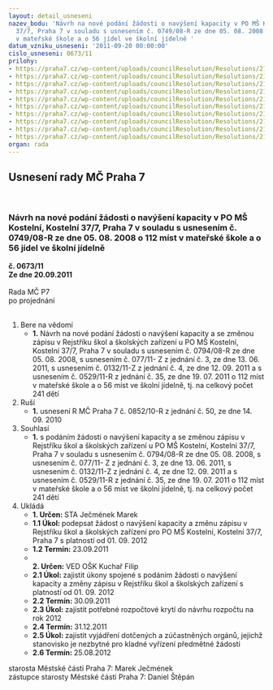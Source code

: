 ```yaml
---
layout: detail_usneseni
nazev_bodu: 'Návrh na nové podání žádosti o navýšení kapacity v PO MŠ Kostelní, Kostelní
  37/7, Praha 7 v souladu s usnesením č. 0749/08-R ze dne 05. 08. 2008 o 112 míst
  v mateřské škole a o 56 jídel ve školní jídelně '
datum_vzniku_usneseni: '2011-09-20 00:00:00'
cislo_usneseni: 0673/11
prilohy:
- https://praha7.cz/wp-content/uploads/councilResolution/Resolutions/21352/44-11-dopis,_r._2012.doc
- https://praha7.cz/wp-content/uploads/councilResolution/Resolutions/21352/44-11-%c5%be%c3%a1dost.doc
- https://praha7.cz/wp-content/uploads/councilResolution/Resolutions/21352/44-11-p%c5%99%c3%adloha_a.doc
- https://praha7.cz/wp-content/uploads/councilResolution/Resolutions/21352/44-11-p%c5%99%c3%adloha_b.doc
- https://praha7.cz/wp-content/uploads/councilResolution/Resolutions/21352/44-11-usnesen%c3%ad_0794.08_r.doc
- https://praha7.cz/wp-content/uploads/councilResolution/Resolutions/21352/44-11-usnesen%c3%ad_0262.09_r.doc
- https://praha7.cz/wp-content/uploads/councilResolution/Resolutions/21352/44-11-usnesen%c3%ad_0077.11_z.doc
- https://praha7.cz/wp-content/uploads/councilResolution/Resolutions/21352/44-11-usnesen%c3%ad_0529.11_r.doc
- https://praha7.cz/wp-content/uploads/councilResolution/Resolutions/21352/44-11-usnesen%c3%ad_0132.11_z.doc
- https://praha7.cz/wp-content/uploads/councilResolution/Resolutions/21352/44-11-usnesen%c3%ad_852.10_r.doc
organ: rada
---
```

<div id="ucUsn_pList" class="usn">
	<span><h2>Usnesení rady MČ Praha 7 </h2>
<br></span><div class="standBody">
<span><h3>Návrh na nové podání žádosti o navýšení kapacity v PO MŠ Kostelní, Kostelní 37/7, Praha 7 v souladu s usnesením č. 0749/08-R ze dne 05. 08. 2008 o 112 míst v mateřské škole a o 56 jídel ve školní jídelně </h3></span><div class="center">
		<strong>č. 0673/11</strong><br>
	</div>
<div class="center">
		<strong>Ze dne 20.09.2011</strong><br><br>
	</div>Rada MČ P7<br> po projednání<br><br><ol>
<li>Bere na vědomí<ul><li>
<strong>1.</strong> Návrh na nové podání žádosti o navýšení kapacity a se změnou zápisu v Rejstříku škol a školských zařízení u PO MŠ Kostelní, Kostelní 37/7, Praha 7  v souladu s usnesením č. 0794/08-R ze dne 05. 08. 2008, s usnesením č. 077/11- Z z jednání č. 3, ze dne 13. 06. 2011, s usnesením č. 0132/11-Z z jednání č. 4, ze dne 12. 09. 2011 a s usnesením č. 0529/11-R z jednání č. 35, ze dne 19. 07. 2011 o 112 míst v mateřské škole a o 56 míst ve školní jídelně, tj. na celkový počet 241 dětí </li></ul>
</li>
<li>Ruší<ul><li>
<strong>1.</strong> usnesení R MČ Praha 7 č. 0852/10-R z jednání č. 50, ze dne 14. 09. 2010</li></ul>
</li>
<li>Souhlasí<ul><li>
<strong>1.</strong> s podáním žádosti o navýšení kapacity a se změnou zápisu v Rejstříku škol a školských zařízení u PO MŠ Kostelní, Kostelní 37/7, Praha 7  v souladu s usnesením č. 0794/08-R ze dne 05. 08. 2008, s usnesením č. 077/11- Z z jednání č. 3, ze dne 13. 06. 2011, s usnesením č. 0132/11-Z z jednání č. 4, ze dne 12. 09. 2011 a s usnesením č. 0529/11-R z jednání č. 35, ze dne 19. 07. 2011 o 112 míst v mateřské škole a o 56 míst ve školní jídelně, tj. na celkový počet 241 dětí    </li></ul>
</li>
<li>Ukládá<ul>
<li>
<strong>1. Určen: </strong>STA Ječmének Marek</li>
<li>
<strong>1.1 Úkol: </strong>podepsat žádost o navýšení kapacity a změnu zápisu v Rejstříku škol a školských zařízení pro PO MŠ Kostelní, Kostelní 37/7, Praha 7 s platností od 01. 09. 2012</li>
<li>
<strong>1.2 Termín: </strong>23.09.2011</li>
<li>
<strong><br>2. Určen: </strong>VED OŠK Kuchař Filip</li>
<li>
<strong>2.1 Úkol: </strong>zajistit úkony spojené s podáním žádosti o navýšení kapacity a změny zápisu v Rejstříku škol a školských zařízení s platností od 01. 09. 2012</li>
<li>
<strong>2.2 Termín: </strong>30.09.2011</li>
<li>
<strong>2.3 Úkol: </strong>zajistit potřebné rozpočtové krytí do návrhu rozpočtu na rok 2012 </li>
<li>
<strong>2.4 Termín: </strong>31.12.2011</li>
<li>
<strong>2.5 Úkol: </strong>zajistit vyjádření dotčených a zúčastněných orgánů, jejichž stanovisko je nezbytné pro kladné vyřízení předmětné žádosti</li>
<li>
<strong>2.6 Termín: </strong>25.08.2012</li>
</ul>
</li>
</ol>starosta Městské části Praha 7: Marek Ječmének<br>zástupce starosty Městské části Praha 7: Daniel Štěpán 
</div>
</div>
